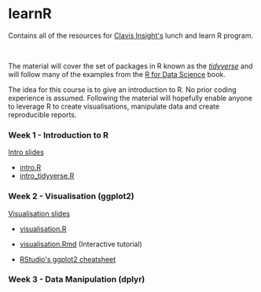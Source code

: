 # learnR

Contains all of the resources for [Clavis Insight's](https://www.clavisinsight.com/) lunch and learn R program.

<br>

The material will cover the set of packages in R known as the [*tidyverse*](https://www.tidyverse.org/) and will follow many of the examples from the [R for Data Science](http://r4ds.had.co.nz/index.html) book.

The idea for this course is to give an introduction to R. No prior coding experience is assumed. Following the material will hopefully enable anyone to leverage R to create visualisations, manipulate data and create reproducible reports.

### Week 1 - Introduction to R

[Intro slides](/Slides/Intro.md)

- [intro.R](https://raw.githubusercontent.com/aboland/learnR/blob/master/Rcode/intro.R)
- <a href="https://raw.githubusercontent.com/aboland/learnR/master/Rcode/intro_tidyverse.R" download> intro_tidyverse.R </a>  


### Week 2 - Visualisation (ggplot2)

[Visualisation slides](/Slides/Visualisation.md)

- [visualisation.R](https://raw.githubusercontent.com/aboland/learnR/blob/master/Rcode/visualisation.R)
- [visualisation.Rmd](https://raw.githubusercontent.com/aboland/learnR/master/Tutorials/Visualisation/Visualisation.Rmd) (Interactive tutorial)  

- [RStudio's ggplot2 cheatsheet](https://www.rstudio.com/wp-content/uploads/2015/03/ggplot2-cheatsheet.pdf)

### Week 3 - Data Manipulation (dplyr)
